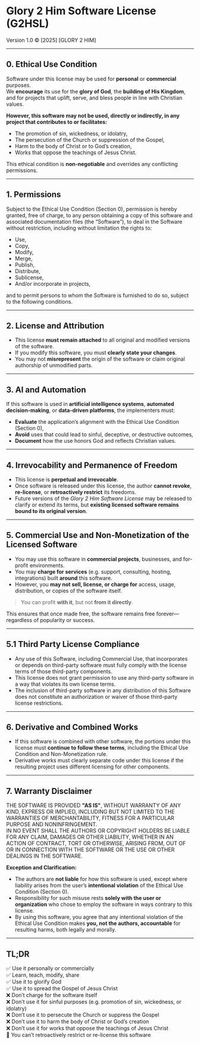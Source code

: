 # Glory 2 Him Software License (G2HSL)
Version 1.0
© [2025] [GLORY 2 HIM]   

---

## 0. Ethical Use Condition

Software under this license may be used for **personal** or **commercial** purposes.  
We **encourage** its use for the **glory of God**, the **building of His Kingdom**, and for projects that uplift, serve, and bless people in line with Christian values.

**However, this software may not be used, directly or indirectly, in any project that contributes to or facilitates:**

- The promotion of sin, wickedness, or idolatry,  
- The persecution of the Church or suppression of the Gospel,  
- Harm to the body of Christ or to God’s creation,  
- Works that oppose the teachings of Jesus Christ.

This ethical condition is **non-negotiable** and overrides any conflicting permissions.

---

## 1. Permissions

Subject to the Ethical Use Condition (Section 0), permission is hereby granted, free of charge, to any person obtaining a copy of this software and associated documentation files (the “Software”), to deal in the Software without restriction, including without limitation the rights to:  

- Use,  
- Copy,  
- Modify,  
- Merge,  
- Publish,  
- Distribute,  
- Sublicense,  
- And/or incorporate in projects,  

and to permit persons to whom the Software is furnished to do so, subject to the following conditions.

---

## 2. License and Attribution

- This license **must remain attached** to all original and modified versions of the software.  
- If you modify this software, you must **clearly state your changes**.  
- You may not **misrepresent** the origin of the software or claim original authorship of unmodified parts.  

---

## 3. AI and Automation

If this software is used in **artificial intelligence systems**, **automated decision-making**, or **data-driven platforms**, the implementers must:  

- **Evaluate** the application’s alignment with the Ethical Use Condition (Section 0),  
- **Avoid** uses that could lead to sinful, deceptive, or destructive outcomes,  
- **Document** how the use honors God and reflects Christian values.  

---

## 4. Irrevocability and Permanence of Freedom

- This license is **perpetual and irrevocable**.  
- Once software is released under this license, the author **cannot revoke**, **re-license**, or **retroactively restrict** its freedoms.  
- Future versions of the *Glory 2 Him Software License* may be released to clarify or extend its terms, but **existing licensed software remains bound to its original version**.  

---

## 5. Commercial Use and Non-Monetization of the Licensed Software

- You may use this software in **commercial projects**, businesses, and for-profit environments.  
- You may **charge for services** (e.g. support, consulting, hosting, integrations) built **around** this software.  
- However, you **may not sell, license, or charge for** access, usage, distribution, or copies of the software itself.  

> You can profit **with it**, but not **from it directly**.  

This ensures that once made free, the software remains free forever—regardless of popularity or success.  

---

## 5.1 Third Party License Compliance

- Any use of this Software, including Commercial Use, that incorporates or depends on third-party software must fully comply with the license terms of those third-party components.  
- This license does not grant permission to use any third-party software in a way that violates its own license terms.  
- The inclusion of third-party software in any distribution of this Software does not constitute an authorization or waiver of those third-party license restrictions.  

---

## 6. Derivative and Combined Works

- If this software is combined with other software, the portions under this license must **continue to follow these terms**, including the Ethical Use Condition and Non-Monetization rule.  
- Derivative works must clearly separate code under this license if the resulting project uses different licensing for other components.  

---

## 7. Warranty Disclaimer

THE SOFTWARE IS PROVIDED **"AS IS"**, WITHOUT WARRANTY OF ANY KIND, EXPRESS OR IMPLIED, INCLUDING BUT NOT LIMITED TO THE WARRANTIES OF MERCHANTABILITY, FITNESS FOR A PARTICULAR PURPOSE AND NONINFRINGEMENT.  
IN NO EVENT SHALL THE AUTHORS OR COPYRIGHT HOLDERS BE LIABLE FOR ANY CLAIM, DAMAGES OR OTHER LIABILITY, WHETHER IN AN ACTION OF CONTRACT, TORT OR OTHERWISE, ARISING FROM, OUT OF OR IN CONNECTION WITH THE SOFTWARE OR THE USE OR OTHER DEALINGS IN THE SOFTWARE.  

**Exception and Clarification:**  
- The authors are **not liable** for how this software is used, except where liability arises from the user’s **intentional violation** of the Ethical Use Condition (Section 0).  
- Responsibility for such misuse rests **solely with the user or organization** who chose to employ the software in ways contrary to this license.  
- By using this software, you agree that any intentional violation of the Ethical Use Condition makes **you, not the authors, accountable** for resulting harms, both legally and morally.  

---

## TL;DR

✅ Use it personally or commercially  
✅ Learn, teach, modify, share  
✅ Use it to glorify God  
✅ Use it to spread the Gospel of Jesus Christ  
❌ Don’t charge for the software itself  
❌ Don’t use it for sinful purposes (e.g. promotion of sin, wickedness, or idolatry)  
❌ Don’t use it to persecute the Church or suppress the Gospel  
❌ Don’t use it to harm the body of Christ or God’s creation  
❌ Don’t use it for works that oppose the teachings of Jesus Christ  
🚫 You can’t retroactively restrict or re-license this software
